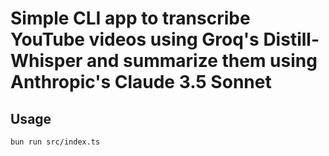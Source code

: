 # Simple CLI app to transcribe YouTube videos using Groq's Distill-Whisper and summarize them using Anthropic's Claude 3.5 Sonnet

## Usage

```bash
bun run src/index.ts
```

